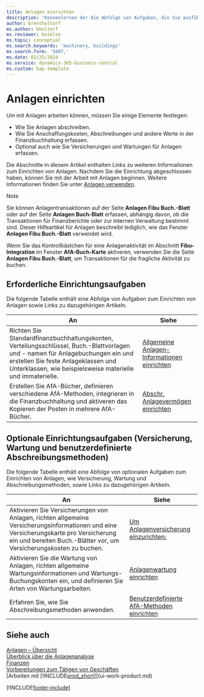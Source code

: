 ```yaml
---
title: Anlagen einrichten
description: 'Kennenlernen der die Abfolge von Aufgaben, die Sie ausführen müssen, um Anlagen einzurichten, wie Arbeitsplätze oder Gebäude.'
author: brentholtorf
ms.author: bholtorf
ms.reviewer: bnielse
ms.topic: conceptual
ms.search.keywords: 'machinery, buildings'
ms.search.form: '5607,'
ms.date: 03/25/2024
ms.service: dynamics-365-business-central
ms.custom: bap-template
---
```

# <a name="setting-up-fixed-assets"></a>Anlagen einrichten

Um mit Anlagen arbeiten können, müssen Sie einige Elemente festlegen:  

* Wie Sie Anlagen abschreiben.  
* Wie Sie Anschaffungskosten, Abschreibungen und andere Werte in der Finanzbuchhaltung erfassen.  
* Optional auch wie Sie Versicherungen und Wartungen für Anlagen erfassen.

Die Abschnitte in diesem Artikel enthalten Links zu weiteren Informationen zum Einrichten von Anlagen. Nachdem Sie die Einrichtung abgeschlossen haben, können Sie mit der Arbeit mit Anlagen beginnen. Weitere Informationen finden Sie unter [Anlagen verwenden](fa-manage.md).  

> [!NOTE]  
> Sie können Anlagentransaktionen auf der Seite **Anlagen Fibu Buch.-Blatt** oder auf der Seite **Anlagen Buch-Blatt** erfassen, abhängig davon, ob die Transaktionen für Finanzberichte oder zur internen Verwaltung bestimmt sind. Dieser Hilfeartikel für Anlagen beschreibt lediglich, wie das Fenster **Anlagen Fibu Buch.-Blatt** verwendet wird.  

Wenn Sie das Kontrollkästchen für eine Anlagenaktivität im Abschnitt **Fibu-Integration** im Fenster **AfA-Buch-Karte** aktiveren, verwenden Sie die Seite **Anlagen Fibu Buch.-Blatt**, um Transaktionen für die fragliche Aktivität zu buchen.

## <a name="required-setup-tasks"></a>Erforderliche Einrichtungsaufgaben

Die folgende Tabelle enthält eine Abfolge von Aufgaben zum Einrichten von Anlagen sowie Links zu dazugehörigen Artikeln.

| An | Siehe |
|---|---|
| Richten Sie Standardfinanzbuchhaltungskonten, Verteilungsschlüssel, Buch.-Blattvorlagen und - namen für Anlagebuchungen ein und erstellen Sie feste Anlageklassen und Unterklassen, wie beispielsweise materielle und immaterielle. |[Allgemeine Anlagen-Informationen einrichten](fa-how-setup-general.md) |
| Erstellen Sie AfA-Bücher, definieren verschiedene AfA-Methoden, integrieren in die Finanzbuchhaltung und aktiveren das Kopieren der Posten in mehrere AfA-Bücher. |[Abschr. Anlagevermögen einrichten](fa-how-setup-depreciation.md) |

## <a name="optional-setup-tasks-insurance-maintenance-and-user-defined-depreciation-methods"></a>Optionale Einrichtungsaufgaben (Versicherung, Wartung und benutzerdefinierte Abschreibungsmethoden)

Die folgende Tabelle enthält eine Abfolge von optionalen Aufgaben zum Einrichten von Anlagen, wie Versicherung, Wartung und Abschreibungsmethoden, sowie Links zu dazugehörigen Artikeln. 

| An | Siehe |
|---|---|
| Aktivieren Sie Versicherungen von Anlagen, richten allgemeine Versicherungsinformationen und eine Versicherungskarte pro Versicherung ein und bereiten Buch.-Blätter vor, um Versicherungskosten zu buchen. |[Um Anlagenversicherung einzurichten:](fa-how-setup-insurance.md) |
| Aktivieren Sie die Wartung von Anlagen, richten allgemeine Wartungsinformationen und Wartungs-Buchungskonten ein, und definieren Sie Arten von Wartungsarbeiten. |[Anlagenwartung einrichten](fa-how-setup-maintenance.md) |
| Erfahren Sie, wie Sie Abschreibungsmethoden anwenden. |[Benutzerdefinierte AfA-Methoden einrichten](fa-how-setup-user-defined-depreciation-method.md) |

## <a name="see-also"></a>Siehe auch

[Anlagen – Übersicht](fa-manage.md)  
[Überblick über die Anlagenanalyse](fa-analytics-overview.md)   
[Finanzen](finance.md)  
[Vorbereitungen zum Tätigen von Geschäften](ui-get-ready-business.md)  
[Arbeiten mit [!INCLUDE[prod_short](includes/prod_short.md)]](ui-work-product.md)

[!INCLUDE[footer-include](includes/footer-banner.md)]
